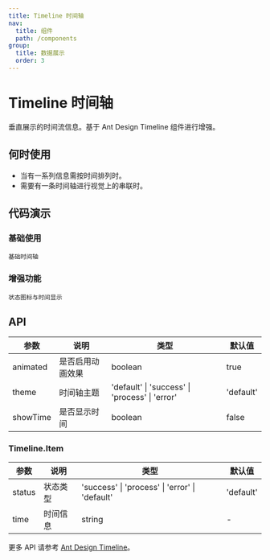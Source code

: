 ```yaml
---
title: Timeline 时间轴
nav:
  title: 组件
  path: /components
group:
  title: 数据展示
  order: 3
---
```


# Timeline 时间轴

垂直展示的时间流信息。基于 Ant Design Timeline 组件进行增强。

## 何时使用

- 当有一系列信息需按时间排列时。
- 需要有一条时间轴进行视觉上的串联时。

## 代码演示

### 基础使用

<code src="./demos/basic.tsx">基础时间轴</code>

### 增强功能

<code src="./demos/enhanced.tsx">状态图标与时间显示</code>

## API

| 参数 | 说明 | 类型 | 默认值 |
| --- | --- | --- | --- |
| animated | 是否启用动画效果 | boolean | true |
| theme | 时间轴主题 | 'default' \| 'success' \| 'process' \| 'error' | 'default' |
| showTime | 是否显示时间 | boolean | false |

### Timeline.Item

| 参数 | 说明 | 类型 | 默认值 |
| --- | --- | --- | --- |
| status | 状态类型 | 'success' \| 'process' \| 'error' \| 'default' | 'default' |
| time | 时间信息 | string | - |

更多 API 请参考 [Ant Design Timeline](https://ant.design/components/timeline-cn#api)。